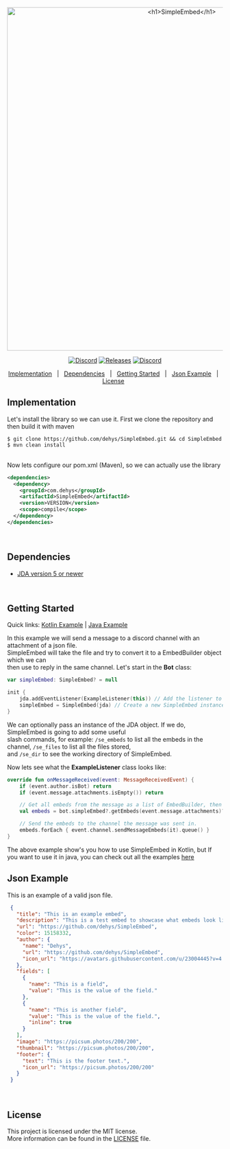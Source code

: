 <br>
<br>
<div align="center" id="top"> 
  <img src="https://i.imgur.com/GD3Huxq.png" width="800px" alt="<h1>SimpleEmbed</h1>" />
</div>
<p align="center">
  <a href="https://discord.gg/DdnayChh4g"><img alt="Discord" src="https://img.shields.io/discord/435431724831211522?color=%237289DA&label=%20%E2%80%8E%20%E2%80%8E%20%E2%80%8EDiscord%20%E2%80%8E&logo=Discord&logoColor=%237289DA&style=flat-square"></a>
  <a href="https://github.com/devflask/StatisticsLib/releases"><img alt="Releases" src="https://img.shields.io/github/v/release/dehys/SimpleEmbed?color=%2354f95f&label=Latest%20Release&logo=GitHub&logoColor=%2354f95f&style=flat-square"></a>
  <a href="https://en.wikipedia.org/wiki/MIT_License"><img alt="Discord" src="https://img.shields.io/github/license/devflask/StatisticsLib?color=%23f9a154&label=License&style=flat-square"></a>
</p>
<p align="center">
  <a href="https://github.com/dehys/SimpleEmbed/#implementation">Implementation</a> &#xa0; | &#xa0;
  <a href="https://github.com/dehys/SimpleEmbed/#dependencies">Dependencies</a> &#xa0; | &#xa0;
  <a href="https://github.com/dehys/SimpleEmbed/#getting-started">Getting Started</a> &#xa0; | &#xa0;
  <a href="https://github.com/dehys/SimpleEmbed/#json-example">Json Example</a> &#xa0; | &#xa0;
  <a href="https://github.com/dehys/SimpleEmbed/#license">License</a> &#xa0;
</p>

## Implementation ##
Let's install the library so we can use it. First we clone the repository and then build it with maven

```
$ git clone https://github.com/dehys/SimpleEmbed.git && cd SimpleEmbed
$ mvn clean install
```
<br>
Now lets configure our pom.xml (Maven), so we can actually use the library

```xml
<dependencies>
  <dependency>
    <groupId>com.dehys</groupId>
    <artifactId>SimpleEmbed</artifactId>
    <version>VERSION</version>
    <scope>compile</scope>
  </dependency>
</dependencies>
```
<br>

## Dependencies ##
- [JDA version 5 or newer](https://github.com/DV8FromTheWorld/JDA/releases)
<br>

## Getting Started ##
Quick links: [Kotlin Example](https://github.com/dehys/SimpleEmbed/blob/36ea2729ba64d2b9d0599deccfb535e6ecfcc872/src/main/java/com/dehys/simpleembed/examples/KotlinExample.kt#L13) | [Java Example](https://github.com/dehys/SimpleEmbed/blob/36ea2729ba64d2b9d0599deccfb535e6ecfcc872/src/main/java/com/dehys/simpleembed/examples/JavaExample.java#L15)

In this example we will send a message to a discord channel with an attachment of a json file.<br>
SimpleEmbed will take the file and try to convert it to a EmbedBuilder object which we can<br>
then use to reply in the same channel. Let's start in the **Bot** class:<br>
```kotlin
var simpleEmbed: SimpleEmbed? = null

init {
    jda.addEventListener(ExampleListener(this)) // Add the listener to the JDA instance
    simpleEmbed = SimpleEmbed(jda) // Create a new SimpleEmbed instance, optionally passing a JDA instance
}
```
We can optionally pass an instance of the JDA object. If we do, SimpleEmbed is going to add some useful<br>
slash commands, for example: `/se_embeds` to list all the embeds in the channel, `/se_files` to list all the files stored,<br>
and `/se_dir` to see the working directory of SimpleEmbed.

Now lets see what the **ExampleListener** class looks like:
```kotlin
override fun onMessageReceived(event: MessageReceivedEvent) {
    if (event.author.isBot) return
    if (event.message.attachments.isEmpty()) return

    // Get all embeds from the message as a list of EmbedBuilder, then map them to a list of MessageEmbed by calling build() on each one.
    val embeds = bot.simpleEmbed?.getEmbeds(event.message.attachments)?.map { it.build() } ?: emptyList()

    // Send the embeds to the channel the message was sent in.
    embeds.forEach { event.channel.sendMessageEmbeds(it).queue() }
}
```
The above example show's you how to use SimpleEmbed in Kotlin, but If you want to use it in java, you can check out all the examples [here](https://github.com/dehys/SimpleEmbed/tree/main/src/main/java/com/dehys/simpleembed/examples)
<br>

## Json Example ##
This is an example of a valid json file.
```json
 {
   "title": "This is an example embed",
   "description": "This is a test embed to showcase what embeds look like and how they work.",
   "url": "https://github.com/dehys/SimpleEmbed",
   "color": 15158332,
   "author": {
     "name": "Dehys",
     "url": "https://github.com/dehys/SimpleEmbed",
     "icon_url": "https://avatars.githubusercontent.com/u/23004445?v=4.png"
   },
   "fields": [
     {
       "name": "This is a field",
       "value": "This is the value of the field."
     },
     {
       "name": "This is another field",
       "value": "This is the value of the field.",
       "inline": true
     }
   ],
   "image": "https://picsum.photos/200/200",
   "thumbnail": "https://picsum.photos/200/200",
   "footer": {
     "text": "This is the footer text.",
     "icon_url": "https://picsum.photos/200/200"
   }
 }
```
<br>

## License ##
This project is licensed under the MIT license.</br>
More information can be found in the [LICENSE](https://github.com/dehys/SimpleEmbed/blob/main/LICENSE) file.
